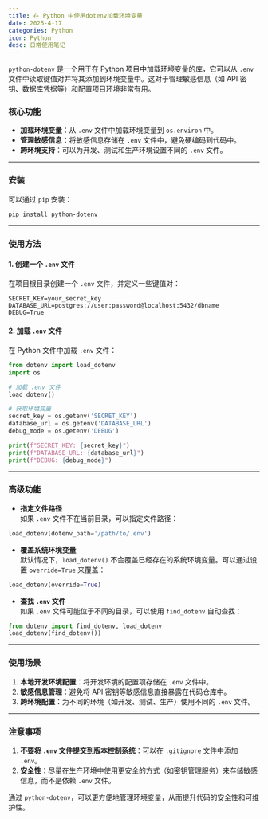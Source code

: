 ```yaml
---
title: 在 Python 中使用dotenv加载环境变量
date: 2025-4-17
categories: Python
icon: Python
desc: 日常使用笔记
---
```


`python-dotenv` 是一个用于在 Python 项目中加载环境变量的库，它可以从 `.env` 文件中读取键值对并将其添加到环境变量中。这对于管理敏感信息（如 API 密钥、数据库凭据等）和配置项目环境非常有用。

### 核心功能
- **加载环境变量**：从 `.env` 文件中加载环境变量到 `os.environ` 中。
- **管理敏感信息**：将敏感信息存储在 `.env` 文件中，避免硬编码到代码中。
- **跨环境支持**：可以为开发、测试和生产环境设置不同的 `.env` 文件。

---

### 安装
可以通过 `pip` 安装：
```bash
pip install python-dotenv
```

---

### 使用方法

#### 1. 创建一个 `.env` 文件
在项目根目录创建一个 `.env` 文件，并定义一些键值对：
```
SECRET_KEY=your_secret_key
DATABASE_URL=postgres://user:password@localhost:5432/dbname
DEBUG=True
```

#### 2. 加载 `.env` 文件
在 Python 文件中加载 `.env` 文件：
```python
from dotenv import load_dotenv
import os

# 加载 .env 文件
load_dotenv()

# 获取环境变量
secret_key = os.getenv('SECRET_KEY')
database_url = os.getenv('DATABASE_URL')
debug_mode = os.getenv('DEBUG')

print(f"SECRET_KEY: {secret_key}")
print(f"DATABASE_URL: {database_url}")
print(f"DEBUG: {debug_mode}")
```

---

### 高级功能
- **指定文件路径**  
  如果 `.env` 文件不在当前目录，可以指定文件路径：
  
```python
load_dotenv(dotenv_path='/path/to/.env')
```

- **覆盖系统环境变量**  
  默认情况下，`load_dotenv()` 不会覆盖已经存在的系统环境变量。可以通过设置 `override=True` 来覆盖：
  
```python
load_dotenv(override=True)
```

- **查找 `.env` 文件**  
  如果 `.env` 文件可能位于不同的目录，可以使用 `find_dotenv` 自动查找：
  
```python
from dotenv import find_dotenv, load_dotenv
load_dotenv(find_dotenv())
```

---

### 使用场景
1. **本地开发环境配置**：将开发环境的配置项存储在 `.env` 文件中。
2. **敏感信息管理**：避免将 API 密钥等敏感信息直接暴露在代码仓库中。
3. **跨环境配置**：为不同的环境（如开发、测试、生产）使用不同的 `.env` 文件。

---

### 注意事项
1. **不要将 `.env` 文件提交到版本控制系统**：可以在 `.gitignore` 文件中添加 `.env`。
2. **安全性**：尽量在生产环境中使用更安全的方式（如密钥管理服务）来存储敏感信息，而不是依赖 `.env` 文件。

通过 `python-dotenv`，可以更方便地管理环境变量，从而提升代码的安全性和可维护性。